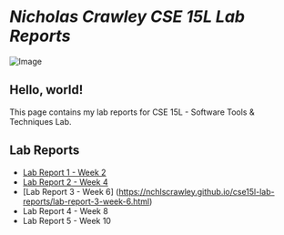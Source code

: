 # *Nicholas Crawley CSE 15L Lab Reports*

![Image](https://cogsci.ucsd.edu/_images/homepage-v5/geisel2-1st-cogsci.png)

## Hello, world!
This page contains my lab reports for CSE 15L - Software Tools & Techniques Lab.

## Lab Reports
* [Lab Report 1 - Week 2](https://nchlscrawley.github.io/cse15l-lab-reports/lab-report-1-week-2.html)
* [Lab Report 2 - Week 4](https://nchlscrawley.github.io/cse15l-lab-reports/lab-report-2-week-4.html)
* [Lab Report 3 - Week 6] (https://nchlscrawley.github.io/cse15l-lab-reports/lab-report-3-week-6.html)
* Lab Report 4 - Week 8
* Lab Report 5 - Week 10
